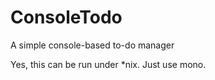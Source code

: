 ConsoleTodo
===========

A simple console-based to-do manager

Yes, this can be run under *nix. Just use mono.
